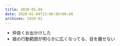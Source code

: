 ```yaml
---
title: 2020-01-04
date: 2020-01-04T23:06:05+09:00
archives: 2020-01
---
```


- 仲良くお出かけした
- 娘の行動範囲が明らかに広くなってる、目を離せない
